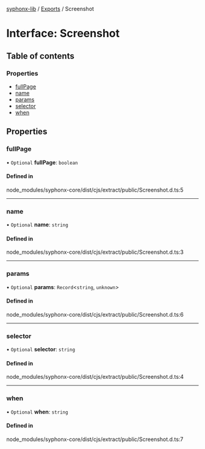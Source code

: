 [syphonx-lib](../README.md) / [Exports](../modules.md) / Screenshot

# Interface: Screenshot

## Table of contents

### Properties

- [fullPage](Screenshot.md#fullpage)
- [name](Screenshot.md#name)
- [params](Screenshot.md#params)
- [selector](Screenshot.md#selector)
- [when](Screenshot.md#when)

## Properties

### fullPage

• `Optional` **fullPage**: `boolean`

#### Defined in

node_modules/syphonx-core/dist/cjs/extract/public/Screenshot.d.ts:5

___

### name

• `Optional` **name**: `string`

#### Defined in

node_modules/syphonx-core/dist/cjs/extract/public/Screenshot.d.ts:3

___

### params

• `Optional` **params**: `Record`<`string`, `unknown`\>

#### Defined in

node_modules/syphonx-core/dist/cjs/extract/public/Screenshot.d.ts:6

___

### selector

• `Optional` **selector**: `string`

#### Defined in

node_modules/syphonx-core/dist/cjs/extract/public/Screenshot.d.ts:4

___

### when

• `Optional` **when**: `string`

#### Defined in

node_modules/syphonx-core/dist/cjs/extract/public/Screenshot.d.ts:7
